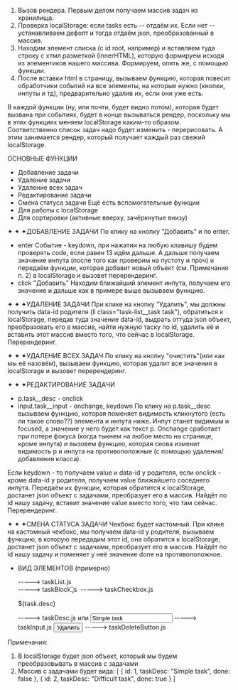 1. Вызов рендера. Первым делом получаем массив задач из хранилища.
2. Проверка localStorage: если tasks есть -- отдаём их. 
Если нет -- устанавливаем дефолт и тогда отдаём json, преобразованный в массив.
3. Находим элемент списка (с id root, например) и вставляем туда
строку с хтмл разметкой (innerHTML), которую формируем исходя из
элементиков нашего массива. Формируем, опять же, с помощью функции.
4. После вставки html в страницу, вызываем функцию, которая повесит обработчики событий 
на все элементы, на которые нужно (кнопки, инпуты и тд), предварительно удалив их, если они уже есть.

В каждой функции (ну, или почти, будет видно потом), которая будет вызвана при событиях, будет в конце вызываться рендер, поскольку мы в этих функциях меняем localStorage каким-то образом. Соответственно список задач надо будет изменить - перерисовать. А этим занимается рендер, который получает каждый раз свежий localStorage.

ОСНОВНЫЕ ФУНКЦИИ

- Добавление задачи
- Удаление задачи
- Удаление всех задач
- Редактирование задачи
- Смена статуса задачи
Ещё есть вспомогательные функции
- Для работы с localStorage
- Для сортировки (активные вверху, зачёркнутые внизу)



✦ ✦ ✦ДОБАВЛЕНИЕ ЗАДАЧИ 
По клику на кнопку "Добавить" и по enter. 
- enter
   Событие - keydown, при нажатии на любую клавишу будем проверять code, если равен
   13 идём дальше. А дальше получаем значение инпута (после того как проверим 
   на пустоту и проч) и передаём функции, которая добавит новый объект 
   (см. Примечания п. 2) в localStorage и вызовет перерендеринг.
- click "Добавить"
   Находим ближайший элемент инпута, получаем его значение и дальше как в примере выше
   вызываем функцию.

✦ ✦ ✦УДАЛЕНИЕ ЗАДАЧИ
При клике на кнопку "Удалить", мы должны получить data-id родителя 
(li class="task-list__task task"), обратиться к localStorage, передав туда значение data-id, выдрать оттуда json объект, преобразовать его в массив, найти нужную таску по id, 
удалить её и вставить этот массив вместо того, что сейчас в localStorage.
Перерендеринг. 

✦ ✦ ✦УДАЛЕНИЕ ВСЕХ ЗАДАЧ
По клику на кнопку "очистить"(или как мы её назовём), вызываем функцию,
которая удалит все значения в localStorage и вызовет перерендеринг.

✦ ✦ ✦РЕДАКТИРОВАНИЕ ЗАДАЧИ
- p.task__desc - onclick
- input.task__input - onchange, keydown
По клику на p.task__desc вызываем функцию, которая поменяет видимость
кликнутого (есть ли такое слово??) элемента и инпута ниже. Инпут станет видимым
и focused, а значение у него будет как текст p. Onchange сработает при потере фокуса (когда тыкнем на любое место на странице, кроме инпута) и вызовем функцию, которая снова изменит видимость p и инпута на противоположные (с помощью удаления/добавления класса).

Если keydown - то получаем value и data-id у родителя, если onclick - кроме data-id у родителя, получаем value ближайшего соседнего инпута.
Передаём их функции, которая обратится к localStorage, достанет json объект с задачами, преобразует его в массив. Найдёт по id нашу задачу, вставит значение value вместо того,
что там сейчас. Перерендеринг.

✦ ✦ ✦СМЕНА СТАТУСА ЗАДАЧИ
Чекбокс будет кастомный. При клике на кастомный чекбокс, мы получаем data-id у родителя,
вызываем функцию, в которую передадим этот id, она обратится к localStorage, достанет json объект с задачами, преобразует его в массив. Найдёт по id нашу задачу и поменяет у неё значение done на противоположное.

- ВИД ЭЛЕМЕНТОВ (примерно)
<ul class="task-list"> -----> taskList.js
   <li class="task-list__task task" data-id="1"> -----> taskBlock.js 
      <input class="task__checkbox" type="checkbox" {task.done ? 'checked' : ''}/> -----> taskCheckbox.js
      <p class="task__desc">${task.desc}</p> -----> taskDesc.js
         или
      <input class="task__input" value="Simple task"/> -----> taskInput.js
      <button>Удалить</button> -----> taskDeleteButton.js
   </li>
</ul>

Примечания:
1. В localStorage будет json объект, который мы будем преобразовывать в массив с задачами
2. Массив с задачами будет вида:
[
   {
      id: 1,
      taskDesc: "Simple task",
      done: false
   },
   {
      id: 2,
      taskDesc: "Difficult task",
      done: true
   }
]